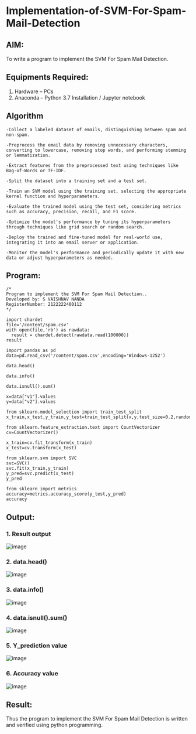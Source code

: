 # Implementation-of-SVM-For-Spam-Mail-Detection

## AIM:
To write a program to implement the SVM For Spam Mail Detection.

## Equipments Required:
1. Hardware – PCs
2. Anaconda – Python 3.7 Installation / Jupyter notebook

## Algorithm

    -Collect a labeled dataset of emails, distinguishing between spam and non-spam.
    
    -Preprocess the email data by removing unnecessary characters, converting to lowercase, removing stop words, and performing stemming or lemmatization.
    
    -Extract features from the preprocessed text using techniques like Bag-of-Words or TF-IDF.
    
    -Split the dataset into a training set and a test set.
    
    -Train an SVM model using the training set, selecting the appropriate kernel function and hyperparameters.
    
    -Evaluate the trained model using the test set, considering metrics such as accuracy, precision, recall, and F1 score.
    
    -Optimize the model's performance by tuning its hyperparameters through techniques like grid search or random search.
    
    -Deploy the trained and fine-tuned model for real-world use, integrating it into an email server or application.
    
    -Monitor the model's performance and periodically update it with new data or adjust hyperparameters as needed.

## Program:
```
/*
Program to implement the SVM For Spam Mail Detection..
Developed by: S VAISHNAV NANDA
RegisterNumber: 2122222400112 
*/
```
```
import chardet
file='/content/spam.csv'
with open(file,'rb') as rawdata:
  result = chardet.detect(rawdata.read(100000))
result

import pandas as pd
data=pd.read_csv('/content/spam.csv',encoding='Windows-1252')

data.head()

data.info()

data.isnull().sum()

x=data["v1"].values
y=data["v2"].values

from sklearn.model_selection import train_test_split
x_train,x_test,y_train,y_test=train_test_split(x,y,test_size=0.2,random_state=0)

from sklearn.feature_extraction.text import CountVectorizer
cv=CountVectorizer()

x_train=cv.fit_transform(x_train)
x_test=cv.transform(x_test)

from sklearn.svm import SVC
svc=SVC()
svc.fit(x_train,y_train)
y_pred=svc.predict(x_test)
y_pred

from sklearn import metrics
accuracy=metrics.accuracy_score(y_test,y_pred)
accuracy
```
## Output:
### 1. Result output
![image](https://github.com/aldrinlijo04/Implementation-of-SVM-For-Spam-Mail-Detection/assets/118544279/c08810ba-4b33-43e0-86b9-88e149733769)

### 2. data.head() 
![image](https://github.com/aldrinlijo04/Implementation-of-SVM-For-Spam-Mail-Detection/assets/118544279/06725080-0126-4ff8-8a80-bb89d4c3addc)

### 3. data.info()
![image](https://github.com/aldrinlijo04/Implementation-of-SVM-For-Spam-Mail-Detection/assets/118544279/0bdf2600-0403-4357-a19b-411728f33895)

### 4. data.isnull().sum()
![image](https://github.com/aldrinlijo04/Implementation-of-SVM-For-Spam-Mail-Detection/assets/118544279/9088861a-060c-4063-9a9b-aac56267da47)

### 5. Y_prediction value
![image](https://github.com/aldrinlijo04/Implementation-of-SVM-For-Spam-Mail-Detection/assets/118544279/f05da199-a5b1-49a4-ab2c-e431e481082d)

### 6. Accuracy value
![image](https://github.com/aldrinlijo04/Implementation-of-SVM-For-Spam-Mail-Detection/assets/118544279/ba64d866-04f4-48d6-8d5b-fb253524473a)

## Result:
Thus the program to implement the SVM For Spam Mail Detection is written and verified using python programming.
